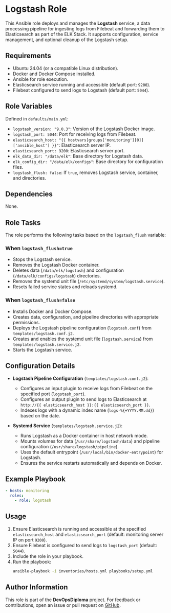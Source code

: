 # Logstash Role

This Ansible role deploys and manages the **Logstash** service, a data processing pipeline for ingesting logs from Filebeat and forwarding them to Elasticsearch as part of the ELK Stack. It supports configuration, service management, and optional cleanup of the Logstash setup.

## Requirements

- Ubuntu 24.04 (or a compatible Linux distribution).
- Docker and Docker Compose installed.
- Ansible for role execution.
- Elasticsearch service running and accessible (default port: `9200`).
- Filebeat configured to send logs to Logstash (default port: `5044`).

## Role Variables

Defined in `defaults/main.yml`:

- `logstash_version: "9.0.3"`: Version of the Logstash Docker image.
- `logstash_port: 5044`: Port for receiving logs from Filebeat.
- `elasticsearch_host: "{{ hostvars[groups['monitoring'][0]]['ansible_host'] }}"`: Elasticsearch server IP.
- `elasticsearch_port: 9200`: Elasticsearch server port.
- `elk_data_dir: "/data/elk"`: Base directory for Logstash data.
- `elk_config_dir: "/data/elk/configs"`: Base directory for configuration files.
- `logstash_flush: false`: If `true`, removes Logstash service, container, and directories.

## Dependencies

None.

## Role Tasks

The role performs the following tasks based on the `logstash_flush` variable:

### When `logstash_flush=true`
- Stops the Logstash service.
- Removes the Logstash Docker container.
- Deletes data (`/data/elk/logstash`) and configuration (`/data/elk/configs/logstash`) directories.
- Removes the systemd unit file (`/etc/systemd/system/logstash.service`).
- Resets failed service states and reloads systemd.

### When `logstash_flush=false`
- Installs Docker and Docker Compose.
- Creates data, configuration, and pipeline directories with appropriate permissions.
- Deploys the Logstash pipeline configuration (`logstash.conf`) from `templates/logstash.conf.j2`.
- Creates and enables the systemd unit file (`logstash.service`) from `templates/logstash.service.j2`.
- Starts the Logstash service.

## Configuration Details

- **Logstash Pipeline Configuration** (`templates/logstash.conf.j2`):
  - Configures an input plugin to receive logs from Filebeat on the specified port (`logstash_port`).
  - Configures an output plugin to send logs to Elasticsearch at `http://{{ elasticsearch_host }}:{{ elasticsearch_port }}`.
  - Indexes logs with a dynamic index name (`logs-%{+YYYY.MM.dd}`) based on the date.

- **Systemd Service** (`templates/logstash.service.j2`):
  - Runs Logstash as a Docker container in host network mode.
  - Mounts volumes for data (`/usr/share/logstash/data`) and pipeline configuration (`/usr/share/logstash/pipeline`).
  - Uses the default entrypoint (`/usr/local/bin/docker-entrypoint`) for Logstash.
  - Ensures the service restarts automatically and depends on Docker.

## Example Playbook

```yaml
- hosts: monitoring
  roles:
    - role: logstash
```

## Usage

1. Ensure Elasticsearch is running and accessible at the specified `elasticsearch_host` and `elasticsearch_port` (default: monitoring server IP on port `9200`).
2. Ensure Filebeat is configured to send logs to `logstash_port` (default: `5044`).
3. Include the role in your playbook.
4. Run the playbook:
   ```bash
   ansible-playbook -i inventories/hosts.yml playbooks/setup.yml
   ```

## Author Information

This role is part of the **DevOpsDiploma** project. For feedback or contributions, open an issue or pull request on [GitHub](https://github.com/mmoonly/DevOpsDiploma).
